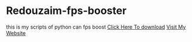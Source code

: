 # Redouzaim-fps-booster
this is my scripts of python can fps boost 
<a href="https://github.com/RedouzaimDev/Redouzaim-fps-booster/blob/main/fps%20boost%20scripts%20by%20redouzaim%20using%20python.zip">Click Here To download</a>
<a href="https://redouzaim-tech.blogspot.com">Visit My Website</a>
